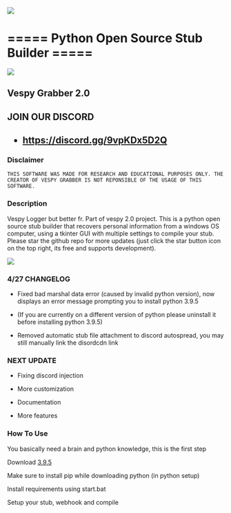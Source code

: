 <img align="center" src='https://cdn.discordapp.com/attachments/1098287991807557654/1101038007391367168/mylogo.ico'>

# ===== Python Open Source Stub Builder =====

<img align="center" src='https://cdn.discordapp.com/attachments/1098287991807557654/1101037841338871838/background2.png'>

<h2>Vespy Grabber 2.0</h2>

<h2>JOIN OUR DISCORD<h2>

- https://discord.gg/9vpKDx5D2Q

<h3>Disclaimer</h3>

    THIS SOFTWARE WAS MADE FOR RESEARCH AND EDUCATIONAL PURPOSES ONLY. THE CREATOR OF VESPY GRABBER IS NOT REPONSIBLE OF THE USAGE OF THIS SOFTWARE.
<h3>Description</h3>

Vespy Logger but better fr. Part of vespy 2.0 project. This is a python open source stub builder that recovers personal information from a windows OS computer, using a tkinter GUI with multiple settings to compile your stub. Please star the github repo for more updates (just click the star button icon on the top right, its free and supports development).

<img align="center" src='https://media.discordapp.net/attachments/1098287991807557654/1101200248044523530/image.png?width=1440&height=621'>
<h3>4/27 CHANGELOG</h3>
    
- Fixed bad marshal data error (caused by invalid python version), now displays an error message prompting you to install python 3.9.5
    
- (If you are currently on a different version of python please uninstall it before installing python 3.9.5)
    
- Removed automatic stub file attachment to discord autospread, you may still manually link the disordcdn link
    
<h3>NEXT UPDATE</h3>

- Fixing discord injection
    
- More customization

- Documentation

- More features

<h3>How To Use</h3>

You basically need a brain and python knowledge, this is the first step

Download [3.9.5](https://www.python.org/downloads/release/python-395/)

Make sure to install pip while downloading python (in python setup)

Install requirements using start.bat

Setup your stub, webhook and compile
